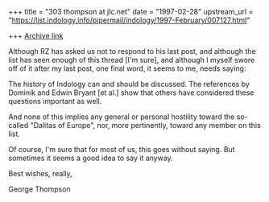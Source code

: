 +++
title = "303 thompson at jlc.net"
date = "1997-02-28"
upstream_url = "https://list.indology.info/pipermail/indology/1997-February/007127.html"

+++
[Archive link](https://list.indology.info/pipermail/indology/1997-February/007127.html)

Although RZ has asked us not to respond to his last post, and although the
list has seen enough of this thread [I'm sure], and although I myself swore
off of it after my last post, one final word, it seems to me, needs saying:

The history of Indology can and should be discussed.  The references by
Dominik and Edwin Bryant [et al.] show that others have considered these
questions important as well.

And none of this implies any general or personal hostility toward the
so-called "Dalitas of Europe", nor, more pertinently, toward any member on
this list.

Of course, I'm sure that for most of us, this goes without saying.  But
sometimes it seems a good idea to say it anyway.

Best wishes, really,

George Thompson






